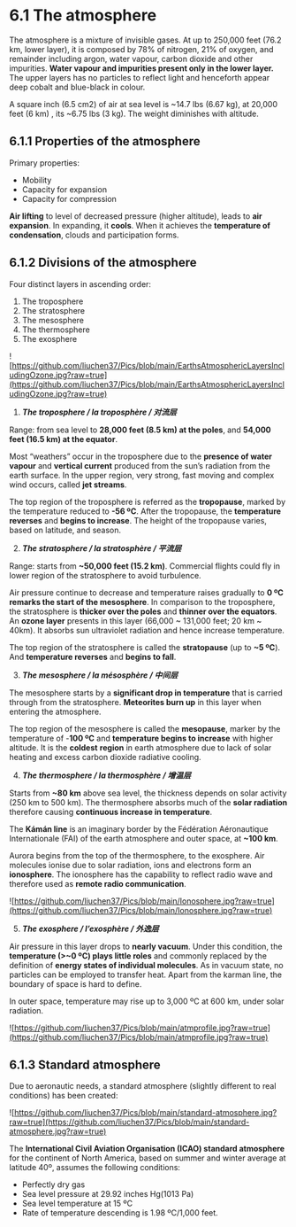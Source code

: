 # 6.1 The atmosphere

The atmosphere is a mixture of invisible gases. At up to 250,000 feet (76.2 km, lower layer), it is composed by 78% of nitrogen, 21% of oxygen, and remainder including argon, water vapour, carbon dioxide and other impurities. **Water vapour and impurities present only in the lower layer.** The upper layers  has no particles to reflect light and henceforth appear deep cobalt and blue-black in colour.

A square inch (6.5 cm2) of air at sea level is ~14.7 lbs (6.67 kg), at 20,000 feet (6 km) , its ~6.75 lbs (3 kg).  The weight diminishes with altitude.

## 6.1.1 Properties of the atmosphere

Primary properties:

- Mobility
- Capacity for expansion
- Capacity for compression

**Air lifting** to level of decreased pressure (higher altitude), leads to **air expansion**. In expanding, it **cools**. When it achieves the **temperature of condensation**, clouds and participation forms.

## 6.1.2 Divisions of the atmosphere

Four distinct layers in ascending order:

1. The troposphere
2. The stratosphere
3. The mesosphere
4. The thermosphere
5. The exosphere

![https://github.com/liuchen37/Pics/blob/main/EarthsAtmosphericLayersIncludingOzone.jpg?raw=true](https://github.com/liuchen37/Pics/blob/main/EarthsAtmosphericLayersIncludingOzone.jpg?raw=true)

1. ***The troposphere / la troposphère / 对流层***

Range: from sea level to **28,000 feet (8.5 km) at the poles**, and **54,000 feet (16.5 km) at the equator**.

Most “weathers” occur in the troposphere due to the **presence of water vapour** and **vertical current** produced from the sun’s radiation from the earth surface. In the upper region, very strong, fast moving and complex wind occurs, called **jet streams**.

The top region of the troposphere is referred as the **tropopause**, marked by the temperature reduced to **-56 ºC**. After the tropopause, the **temperature** **reverses** and **begins to increase**. The height of the tropopause varies, based on latitude, and season.

2. ***The stratosphere / la stratosphère / 平流层***

Range: starts from **~50,000 feet (15.2 km)**. Commercial flights could fly in lower region of the stratosphere to avoid turbulence.

Air pressure continue to decrease and temperature raises gradually to **0 ºC remarks the start of the mesosphere**. In comparison to the troposphere, the stratosphere is **thicker over the poles** and **thinner over the equators**. An **ozone layer**  presents in this layer (66,000 ~ 131,000 feet; 20 km ~ 40km). It absorbs sun ultraviolet radiation and hence increase temperature.

The top region of the stratosphere is called the **stratopause** (up to **~5 ºC**). And **temperature reverses** and **begins to fall**.

3. ***The mesosphere / la mésosphère / 中间层***

The mesosphere starts by a **significant drop in temperature** that is carried through from the stratosphere. **Meteorites burn up** in this layer when entering the atmosphere.

The top region of the mesosphere is called the **mesopause**, marker by the temperature of -**100 ºC** and **temperature begins to increase** with higher altitude. It is the **coldest** **region** in earth atmosphere due to lack of solar heating and excess carbon dioxide radiative cooling.

4. ***The thermosphere / la thermosphère / 增温层***

Starts from **~80 km** above sea level, the thickness depends on solar activity (250 km to 500 km). The thermosphere absorbs much of the **solar radiation** therefore causing **continuous increase in temperature**. 

The **Kámán line** is an imaginary border by the Fédération Aéronautique Internationale (FAI) of the earth atmosphere and outer space, at **~100 km**.

Aurora begins from the top of the thermosphere, to the exosphere. Air molecules ionise due to solar radiation, ions and electrons form an **ionosphere**. The ionosphere has the capability to reflect radio wave and therefore used as **remote radio communication**.

![https://github.com/liuchen37/Pics/blob/main/Ionosphere.jpg?raw=true](https://github.com/liuchen37/Pics/blob/main/Ionosphere.jpg?raw=true)

5. ***The exosphere / l’exosphère / 外逸层***

Air pressure in this layer drops to **nearly vacuum**. Under this condition, the **temperature (>~0 ºC) plays little roles** and commonly replaced by the definition of **energy states of individual molecules**. As in vacuum state, no particles can be employed to transfer heat. Apart from the karman line, the boundary of space is hard to define. 

In outer space, temperature may rise up to 3,000 ºC at 600 km, under solar radiation.

![https://github.com/liuchen37/Pics/blob/main/atmprofile.jpg?raw=true](https://github.com/liuchen37/Pics/blob/main/atmprofile.jpg?raw=true)

## 6.1.3 Standard atmosphere

Due to aeronautic needs, a standard atmosphere (slightly different to real conditions) has been created:

![https://github.com/liuchen37/Pics/blob/main/standard-atmosphere.jpg?raw=true](https://github.com/liuchen37/Pics/blob/main/standard-atmosphere.jpg?raw=true)

The **International Civil Aviation Organisation (ICAO) standard atmosphere** for the continent of North America, based on summer and winter average at latitude 40º, assumes the following conditions:

- Perfectly dry gas
- Sea level pressure at 29.92 inches Hg(1013 Pa)
- Sea level temperature at 15 ºC
- Rate of temperature descending is 1.98 ºC/1,000 feet.
